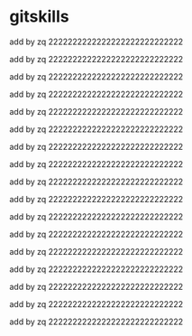 # gitskills

add by zq 2222222222222222222222222222

add by zq 2222222222222222222222222222

add by zq 2222222222222222222222222222

add by zq 2222222222222222222222222222

add by zq 2222222222222222222222222222

add by zq 2222222222222222222222222222

add by zq 2222222222222222222222222222

add by zq 2222222222222222222222222222

add by zq 2222222222222222222222222222

add by zq 2222222222222222222222222222

add by zq 2222222222222222222222222222

add by zq 2222222222222222222222222222

add by zq 2222222222222222222222222222

add by zq 2222222222222222222222222222

add by zq 2222222222222222222222222222

add by zq 2222222222222222222222222222

add by zq 2222222222222222222222222222

